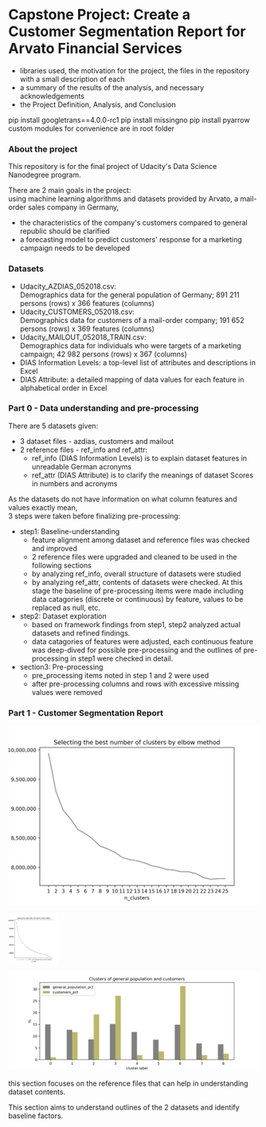 # Capstone Project: Create a Customer Segmentation Report for Arvato Financial Services

* libraries used, the motivation for the project, the files in the repository with a small description of each
* a summary of the results of the analysis, and necessary acknowledgements
* the Project Definition, Analysis, and Conclusion

pip install googletrans==4.0.0-rc1
pip install missingno
pip install pyarrow
custom modules for convenience are in root folder

### About the project

This repository is for the final project of Udacity's Data Science Nanodegree program.  

There are 2 main goals in the project:  
using machine learning algorithms and datasets provided by Arvato, a mail-order sales company in Germany, 
* the characteristics of the company's customers compared to general republic should be clarified  
* a forecasting model to predict customers' response for a marketing campaign needs to be developed

### Datasets

* Udacity_AZDIAS_052018.csv:  
  Demographics data for the general population of Germany; 891 211 persons (rows) x 366 features (columns)
* Udacity_CUSTOMERS_052018.csv:  
  Demographics data for customers of a mail-order company; 191 652 persons (rows) x 369 features (columns)
* Udacity_MAILOUT_052018_TRAIN.csv:  
  Demographics data for individuals who were targets of a marketing campaign; 42 982 persons (rows) x 367 (columns)
* DIAS Information Levels: a top-level list of attributes and descriptions in Excel
* DIAS Attribute: a detailed mapping of data values for each feature in alphabetical order in Excel

### Part 0 - Data understanding and pre-processing

There are 5 datasets given:
* 3 dataset files - azdias, customers and mailout
* 2 reference files - ref_info and ref_attr:  
  - ref_info (DIAS Information Levels) is to explain dataset features in unreadable German acronyms  
  - ref_attr (DIAS Attribute) is to clarify the meanings of dataset Scores in numbers and acronyms

As the datasets do not have information on what column features and values exactly mean,  
3 steps were taken before finalizing pre-processing:
* step1: Baseline-understanding 
  - feature alignment among dataset and reference files was checked and improved  
  - 2 reference files were upgraded and cleaned to be used in the following sections
  - by analyzing ref_info, overall structure of datasets were studied
  - by analyzing ref_attr, contents of datasets were checked.
    At this stage the baseline of pre-processing items were made including data catagories (discrete or continuous) by feature, values to be replaced as null, etc.
* step2: Dataset exploration 
  - based on framework findings from step1, step2 analyzed actual datasets and refined findings.  
  - data catagories of features were adjusted, each continuous feature was deep-dived for possible pre-processing and the outlines of pre-processing in step1 were checked in detail.
* section3: Pre-processing
  - pre_processing items noted in step 1 and 2 were used
  - after pre-processing columns and rows with excessive missing values were removed 

### Part 1 - Customer Segmentation Report

![cluster_number_elbow](./cluster_number_elbow.png)

<img align="center" width="100" height="100" src="./cluster_number_elbow.png">


![cluster_chart](./cluster_chart.png)

this section focuses on the reference files that can help in understanding dataset contents.

This section aims to understand outlines of the 2 datasets and identify baseline factors.  
